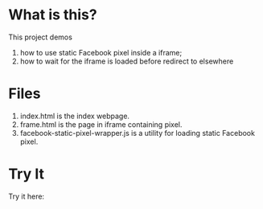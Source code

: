 What is this?
====

This project demos
1. how to use static Facebook pixel inside a iframe;
2. how to wait for the iframe is loaded before redirect to elsewhere

Files
====

1. index.html is the index webpage.
2. frame.html is the page in iframe containing pixel.
3. facebook-static-pixel-wrapper.js is a utility for loading static Facebook pixel.

Try It
====
Try it here:
